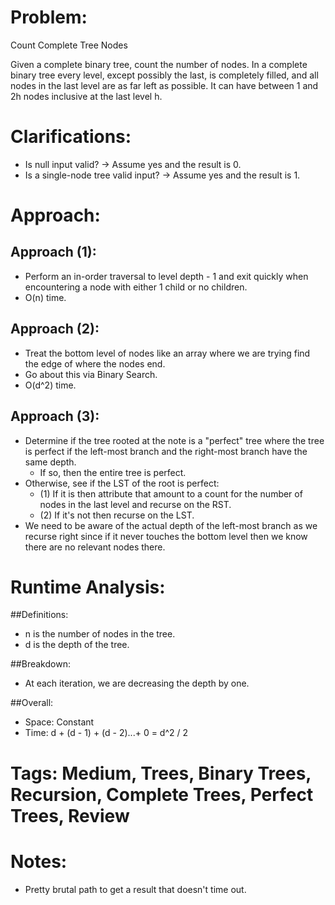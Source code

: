 # Problem:
  Count Complete Tree Nodes
  
  Given a complete binary tree, count the number of nodes.
  In a complete binary tree every level, except possibly the last, is completely filled, and all nodes in the last level are as far left as possible. It can have between 1 and 2h nodes inclusive at the last level h.
  
# Clarifications:
  - Is null input valid? -> Assume yes and the result is 0.
  - Is a single-node tree valid input? -> Assume yes and the result is 1.

# Approach:
## Approach (1):
  - Perform an in-order traversal to level depth - 1 and exit quickly when encountering a node with either 1 child or no children.
  - O(n) time.
  
## Approach (2):
  - Treat the bottom level of nodes like an array where we are trying find the edge of where the nodes end.
  - Go about this via Binary Search.
  - O(d^2) time.
  
## Approach (3):
  - Determine if the tree rooted at the note is a "perfect" tree where the tree is perfect if the left-most branch and the right-most branch have the same depth.
    - If so, then the entire tree is perfect.
  - Otherwise, see if the LST of the root is perfect:
    - (1) If it is then attribute that amount to a count for the number of nodes in the last level and recurse on the RST.
    - (2) If it's not then recurse on the LST.
  - We need to be aware of the actual depth of the left-most branch as we recurse right since if it never touches the bottom level then we know there are no relevant nodes there.

# Runtime Analysis:
##Definitions:
  - n is the number of nodes in the tree.
  - d is the depth of the tree.

##Breakdown:
  - At each iteration, we are decreasing the depth by one.

##Overall:
  - Space: Constant
  - Time: d + (d - 1) + (d - 2)...+ 0 = d^2 / 2

# Tags: Medium, Trees, Binary Trees, Recursion, Complete Trees, Perfect Trees, Review

# Notes:
  - Pretty brutal path to get a result that doesn't time out.